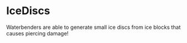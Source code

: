 # IceDiscs
Waterbenders are able to generate small ice discs from ice blocks that causes piercing damage!
